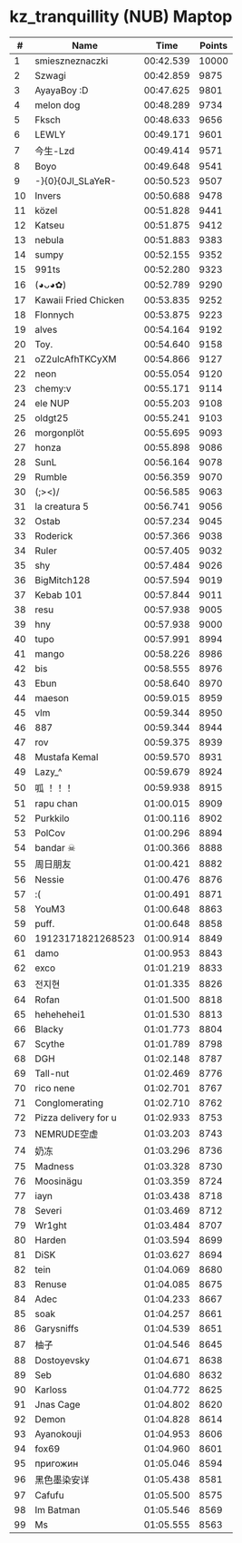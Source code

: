 # kz_tranquillity (NUB) Maptop

|  # | Name | Time | Points |
|-------------- | -------------- | -------------- | -------------- | 
| 1 | smieszneznaczki | 00:42.539 | 10000 | 
| 2 | Szwagi | 00:42.859 | 9875 | 
| 3 | AyayaBoy :D | 00:47.625 | 9801 | 
| 4 | melon dog | 00:48.289 | 9734 | 
| 5 | Fksch | 00:48.633 | 9656 | 
| 6 | LEWLY | 00:49.171 | 9601 | 
| 7 | 今生-Lzd | 00:49.414 | 9571 | 
| 8 | Boyo | 00:49.648 | 9541 | 
| 9 | -}{0}{0JI_SLaYeR- | 00:50.523 | 9507 | 
| 10 | Invers | 00:50.688 | 9478 | 
| 11 | közel | 00:51.828 | 9441 | 
| 12 | Katseu | 00:51.875 | 9412 | 
| 13 | nebula | 00:51.883 | 9383 | 
| 14 | sumpy | 00:52.155 | 9352 | 
| 15 | 991ts | 00:52.280 | 9323 | 
| 16 | (◕ᴗ◕✿) | 00:52.789 | 9290 | 
| 17 | Kawaii Fried Chicken | 00:53.835 | 9252 | 
| 18 | Flonnych | 00:53.875 | 9223 | 
| 19 | alves | 00:54.164 | 9192 | 
| 20 | Toy. | 00:54.640 | 9158 | 
| 21 | oZ2ulcAfhTKCyXM | 00:54.866 | 9127 | 
| 22 | neon | 00:55.054 | 9120 | 
| 23 | chemy:v | 00:55.171 | 9114 | 
| 24 | ele NUP | 00:55.203 | 9108 | 
| 25 | oldgt25 | 00:55.241 | 9103 | 
| 26 | morgonplöt | 00:55.695 | 9093 | 
| 27 | honza | 00:55.898 | 9086 | 
| 28 | SunL | 00:56.164 | 9078 | 
| 29 | Rumble | 00:56.359 | 9070 | 
| 30 | (;><)/ | 00:56.585 | 9063 | 
| 31 | la creatura 5 | 00:56.741 | 9056 | 
| 32 | Ostab | 00:57.234 | 9045 | 
| 33 | Roderick | 00:57.366 | 9038 | 
| 34 | Ruler | 00:57.405 | 9032 | 
| 35 | shy | 00:57.484 | 9026 | 
| 36 | BigMitch128 | 00:57.594 | 9019 | 
| 37 | Kebab 101 | 00:57.844 | 9011 | 
| 38 | resu | 00:57.938 | 9005 | 
| 39 | hny | 00:57.938 | 9000 | 
| 40 | tupo | 00:57.991 | 8994 | 
| 41 | mango | 00:58.226 | 8986 | 
| 42 | bis | 00:58.555 | 8976 | 
| 43 | Ebun | 00:58.640 | 8970 | 
| 44 | maeson | 00:59.015 | 8959 | 
| 45 | vlm | 00:59.344 | 8950 | 
| 46 | 887 | 00:59.344 | 8944 | 
| 47 | rov | 00:59.375 | 8939 | 
| 48 | Mustafa Kemal | 00:59.570 | 8931 | 
| 49 | Lazy_^ | 00:59.679 | 8924 | 
| 50 | 呱 ！！！ | 00:59.938 | 8915 | 
| 51 | rapu chan | 01:00.015 | 8909 | 
| 52 | Purkkilo | 01:00.116 | 8902 | 
| 53 | PolCov | 01:00.296 | 8894 | 
| 54 | bandar ☠ | 01:00.366 | 8888 | 
| 55 | 周日朋友 | 01:00.421 | 8882 | 
| 56 | Nessie | 01:00.476 | 8876 | 
| 57 | :( | 01:00.491 | 8871 | 
| 58 | YouM3 <CS2 Enjoyer> | 01:00.648 | 8863 | 
| 59 | puff. | 01:00.648 | 8858 | 
| 60 | 19123171821268523 | 01:00.914 | 8849 | 
| 61 | damo | 01:00.953 | 8843 | 
| 62 | exco | 01:01.219 | 8833 | 
| 63 | 전지현 | 01:01.335 | 8826 | 
| 64 | Rofan | 01:01.500 | 8818 | 
| 65 | hehehehei1 | 01:01.530 | 8813 | 
| 66 | Blacky | 01:01.773 | 8804 | 
| 67 | Scythe | 01:01.789 | 8798 | 
| 68 | DGH | 01:02.148 | 8787 | 
| 69 | Tall-nut | 01:02.469 | 8776 | 
| 70 | rico nene | 01:02.701 | 8767 | 
| 71 | Conglomerating | 01:02.710 | 8762 | 
| 72 | Pizza delivery for u | 01:02.933 | 8753 | 
| 73 | NEMRUDE空虚 | 01:03.203 | 8743 | 
| 74 | 奶冻 | 01:03.296 | 8736 | 
| 75 | Madness | 01:03.328 | 8730 | 
| 76 | Moosinägu | 01:03.359 | 8724 | 
| 77 | iayn | 01:03.438 | 8718 | 
| 78 | Severi | 01:03.469 | 8712 | 
| 79 | Wr1ght | 01:03.484 | 8707 | 
| 80 | Harden | 01:03.594 | 8699 | 
| 81 | DiSK | 01:03.627 | 8694 | 
| 82 | tein | 01:04.069 | 8680 | 
| 83 | Renuse | 01:04.085 | 8675 | 
| 84 | Adec | 01:04.233 | 8667 | 
| 85 | soak | 01:04.257 | 8661 | 
| 86 | Garysniffs | 01:04.539 | 8651 | 
| 87 | 柚子 | 01:04.546 | 8645 | 
| 88 | Dostoyevsky | 01:04.671 | 8638 | 
| 89 | Seb | 01:04.680 | 8632 | 
| 90 | Karloss | 01:04.772 | 8625 | 
| 91 | Jnas Cage | 01:04.802 | 8620 | 
| 92 | Demon | 01:04.828 | 8614 | 
| 93 | Ayanokouji | 01:04.953 | 8606 | 
| 94 | fox69 | 01:04.960 | 8601 | 
| 95 | пригожин | 01:05.046 | 8594 | 
| 96 | 黑色墨染安详 | 01:05.438 | 8581 | 
| 97 | Cafufu | 01:05.500 | 8575 | 
| 98 | Im Batman | 01:05.546 | 8569 | 
| 99 | Ms | 01:05.555 | 8563 | 

